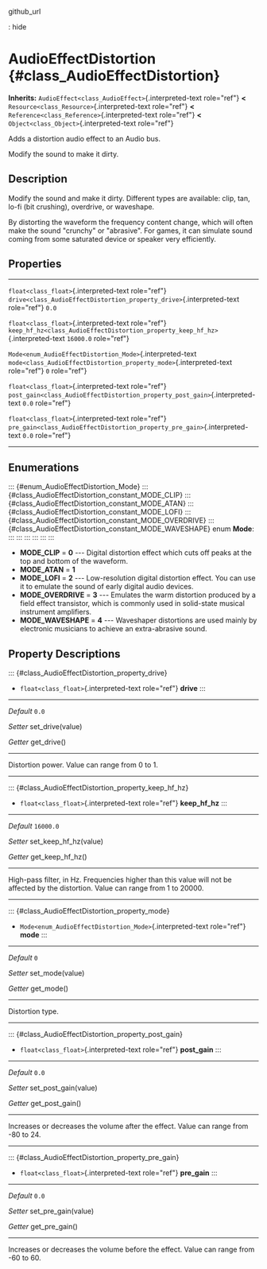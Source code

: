 github\_url

:   hide

AudioEffectDistortion {#class_AudioEffectDistortion}
=====================

**Inherits:** `AudioEffect<class_AudioEffect>`{.interpreted-text
role="ref"} **\<** `Resource<class_Resource>`{.interpreted-text
role="ref"} **\<** `Reference<class_Reference>`{.interpreted-text
role="ref"} **\<** `Object<class_Object>`{.interpreted-text role="ref"}

Adds a distortion audio effect to an Audio bus.

Modify the sound to make it dirty.

Description
-----------

Modify the sound and make it dirty. Different types are available: clip,
tan, lo-fi (bit crushing), overdrive, or waveshape.

By distorting the waveform the frequency content change, which will
often make the sound \"crunchy\" or \"abrasive\". For games, it can
simulate sound coming from some saturated device or speaker very
efficiently.

Properties
----------

  ----------------------------------------------------------- --------------------------------------------------------------------------------- -----------
  `float<class_float>`{.interpreted-text role="ref"}          `drive<class_AudioEffectDistortion_property_drive>`{.interpreted-text role="ref"} `0.0`

  `float<class_float>`{.interpreted-text role="ref"}          `keep_hf_hz<class_AudioEffectDistortion_property_keep_hf_hz>`{.interpreted-text   `16000.0`
                                                              role="ref"}                                                                       

  `Mode<enum_AudioEffectDistortion_Mode>`{.interpreted-text   `mode<class_AudioEffectDistortion_property_mode>`{.interpreted-text role="ref"}   `0`
  role="ref"}                                                                                                                                   

  `float<class_float>`{.interpreted-text role="ref"}          `post_gain<class_AudioEffectDistortion_property_post_gain>`{.interpreted-text     `0.0`
                                                              role="ref"}                                                                       

  `float<class_float>`{.interpreted-text role="ref"}          `pre_gain<class_AudioEffectDistortion_property_pre_gain>`{.interpreted-text       `0.0`
                                                              role="ref"}                                                                       
  ----------------------------------------------------------- --------------------------------------------------------------------------------- -----------

Enumerations
------------

::: {#enum_AudioEffectDistortion_Mode}
::: {#class_AudioEffectDistortion_constant_MODE_CLIP}
::: {#class_AudioEffectDistortion_constant_MODE_ATAN}
::: {#class_AudioEffectDistortion_constant_MODE_LOFI}
::: {#class_AudioEffectDistortion_constant_MODE_OVERDRIVE}
::: {#class_AudioEffectDistortion_constant_MODE_WAVESHAPE}
enum **Mode**:
:::
:::
:::
:::
:::
:::

-   **MODE\_CLIP** = **0** \-\-- Digital distortion effect which cuts
    off peaks at the top and bottom of the waveform.
-   **MODE\_ATAN** = **1**
-   **MODE\_LOFI** = **2** \-\-- Low-resolution digital distortion
    effect. You can use it to emulate the sound of early digital audio
    devices.
-   **MODE\_OVERDRIVE** = **3** \-\-- Emulates the warm distortion
    produced by a field effect transistor, which is commonly used in
    solid-state musical instrument amplifiers.
-   **MODE\_WAVESHAPE** = **4** \-\-- Waveshaper distortions are used
    mainly by electronic musicians to achieve an extra-abrasive sound.

Property Descriptions
---------------------

::: {#class_AudioEffectDistortion_property_drive}
-   `float<class_float>`{.interpreted-text role="ref"} **drive**
:::

  ----------- -------------------
  *Default*   `0.0`

  *Setter*    set\_drive(value)

  *Getter*    get\_drive()
  ----------- -------------------

Distortion power. Value can range from 0 to 1.

------------------------------------------------------------------------

::: {#class_AudioEffectDistortion_property_keep_hf_hz}
-   `float<class_float>`{.interpreted-text role="ref"} **keep\_hf\_hz**
:::

  ----------- --------------------------
  *Default*   `16000.0`

  *Setter*    set\_keep\_hf\_hz(value)

  *Getter*    get\_keep\_hf\_hz()
  ----------- --------------------------

High-pass filter, in Hz. Frequencies higher than this value will not be
affected by the distortion. Value can range from 1 to 20000.

------------------------------------------------------------------------

::: {#class_AudioEffectDistortion_property_mode}
-   `Mode<enum_AudioEffectDistortion_Mode>`{.interpreted-text
    role="ref"} **mode**
:::

  ----------- ------------------
  *Default*   `0`

  *Setter*    set\_mode(value)

  *Getter*    get\_mode()
  ----------- ------------------

Distortion type.

------------------------------------------------------------------------

::: {#class_AudioEffectDistortion_property_post_gain}
-   `float<class_float>`{.interpreted-text role="ref"} **post\_gain**
:::

  ----------- ------------------------
  *Default*   `0.0`

  *Setter*    set\_post\_gain(value)

  *Getter*    get\_post\_gain()
  ----------- ------------------------

Increases or decreases the volume after the effect. Value can range from
-80 to 24.

------------------------------------------------------------------------

::: {#class_AudioEffectDistortion_property_pre_gain}
-   `float<class_float>`{.interpreted-text role="ref"} **pre\_gain**
:::

  ----------- -----------------------
  *Default*   `0.0`

  *Setter*    set\_pre\_gain(value)

  *Getter*    get\_pre\_gain()
  ----------- -----------------------

Increases or decreases the volume before the effect. Value can range
from -60 to 60.
